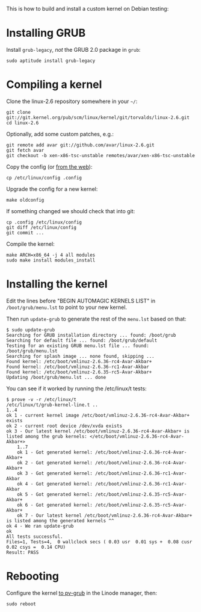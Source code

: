 This is how to build and install a custom kernel on Debian testing:

# Installing GRUB

Install `grub-legacy`, *not* the GRUB 2.0 package in `grub`:

    sudo aptitude install grub-legacy

# Compiling a kernel

Clone the linux-2.6 repository somewhere in your `~/`:

    git clone git://git.kernel.org/pub/scm/linux/kernel/git/torvalds/linux-2.6.git
    cd linux-2.6
    
Optionally, add some custom patches, e.g.:

    git remote add avar git://github.com/avar/linux-2.6.git
    git fetch avar
    git checkout -b xen-x86-tsc-unstable remotes/avar/xen-x86-tsc-unstable

Copy the config (or
[from the web](http://github.com/avar/linode-etc/tree/master/linux/)):

    cp /etc/linux/config .config
    
Upgrade the config for a new kernel:

    make oldconfig

If something changed we should check that into git:

    cp .config /etc/linux/config
    git diff /etc/linux/config
    git commit ...
    
Compile the kernel:
    
    make ARCH=x86_64 -j 4 all modules
    sudo make install modules_install

# Installing the kernel

Edit the lines before "BEGIN AUTOMAGIC KERNELS LIST" in
`/boot/grub/menu.lst` to point to your new kernel.

Then run `update-grub` to generate the rest of the `menu.lst` based on
that:

    $ sudo update-grub
    Searching for GRUB installation directory ... found: /boot/grub
    Searching for default file ... found: /boot/grub/default
    Testing for an existing GRUB menu.lst file ... found: /boot/grub/menu.lst
    Searching for splash image ... none found, skipping ...
    Found kernel: /etc/boot/vmlinuz-2.6.36-rc4-Avar-Akbar+
    Found kernel: /etc/boot/vmlinuz-2.6.36-rc1-Avar-Akbar
    Found kernel: /etc/boot/vmlinuz-2.6.35-rc5-Avar-Akbar+
    Updating /boot/grub/menu.lst ... done
    
You can see if it worked by running the /etc/linux/t tests:

    $ prove -v -r /etc/linux/t
    /etc/linux/t/grub-kernel-line.t ..
    1..4
    ok 1 - current kernel image /etc/boot/vmlinuz-2.6.36-rc4-Avar-Akbar+ exists
    ok 2 - current root device /dev/xvda exists
    ok 3 - Our latest kernel /etc/boot/vmlinuz-2.6.36-rc4-Avar-Akbar+ is listed among the grub kernels: </etc/boot/vmlinuz-2.6.36-rc4-Avar-Akbar+>
        1..7
        ok 1 - Got generated kernel: /etc/boot/vmlinuz-2.6.36-rc4-Avar-Akbar+
        ok 2 - Got generated kernel: /etc/boot/vmlinuz-2.6.36-rc4-Avar-Akbar+
        ok 3 - Got generated kernel: /etc/boot/vmlinuz-2.6.36-rc1-Avar-Akbar
        ok 4 - Got generated kernel: /etc/boot/vmlinuz-2.6.36-rc1-Avar-Akbar
        ok 5 - Got generated kernel: /etc/boot/vmlinuz-2.6.35-rc5-Avar-Akbar+
        ok 6 - Got generated kernel: /etc/boot/vmlinuz-2.6.35-rc5-Avar-Akbar+
        ok 7 - Our latest kernel /etc/boot/vmlinuz-2.6.36-rc4-Avar-Akbar+ is listed among the generated kernels ^^
    ok 4 - We ran update-grub
    ok
    All tests successful.
    Files=1, Tests=4,  0 wallclock secs ( 0.03 usr  0.01 sys +  0.08 cusr  0.02 csys =  0.14 CPU)
    Result: PASS

# Rebooting

Configure the kernel
[to pv-grub](http://library.linode.com/advanced/pv-grub-howto#setting_your_linode_to_use_pv_grub)
in the Linode manager, then:

    sudo reboot
